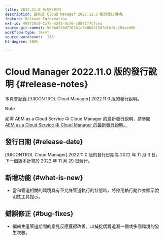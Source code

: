 ```yaml
---
title: 2022.11.0 版發行說明
description: 這些是 Cloud Manager 2022.11.0 版的發行說明。
feature: Release Information
exl-id: 49972919-1a7a-4243-9af6-c8071f7dfcea
source-git-commit: 5d5bd228d7769b1c7e0b83158fd1bfdc283aedd5
workflow-type: tm+mt
source-wordcount: '138'
ht-degree: 100%

---
```


# Cloud Manager 2022.11.0 版的發行說明 {#release-notes}

本頁會記錄 [!UICONTROL Cloud Manager] 2022.11.0 版的發行說明。

>[!NOTE]
>
>如需 AEM as a Cloud Service 中 Cloud Manager 的最新發行說明，請參閱 [AEM as a Cloud Service 中 Cloud Manager 的最新發行說明。](https://experienceleague.adobe.com/docs/experience-manager-cloud-service/content/implementing/using-cloud-manager/release-notes-cloud-manager/release-notes-cm-current.html)

## 發行日期 {#release-date}

[!UICONTROL Cloud Manager] 2022.11.0 版的發行日期為 2022 年 11 月 3 日。下一個版本計畫於 2022 年 11 月 29 日發行。

## 新增功能 {#what-is-new}

* 當和管道相關的環境具有不允許管道執行的狀態時，將停用執行動作並顯示說明性工具提示。

## 錯誤修正 {#bug-fixes}

* 編輯生產管道期間的意見反應獲得改善，以捕捉偶爾遺漏一個或多個環境的發生次數。
